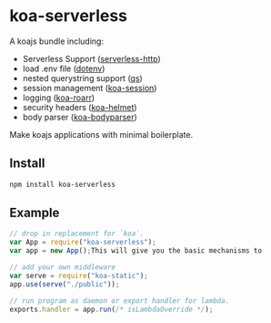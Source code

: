 # koa-serverless

A koajs bundle including:

- Serverless Support ([serverless-http](https://github.com/dougmoscrop/serverless-http))
- load .env file ([dotenv](https://github.com/motdotla/dotenv))
- nested querystring support ([qs](https://github.com/ljharb/qs))
- session management ([koa-session](https://github.com/koajs/session))
- logging ([koa-roarr](https://github.com/jcfisher007/koa-roarr))
- security headers ([koa-helmet](https://github.com/venables/koa-helmet))
- body parser ([koa-bodyparser](https://github.com/koajs/bodyparser))

Make koajs applications with minimal boilerplate.

## Install

```sh
npm install koa-serverless
```

## Example

```js
// drop in replacement for `koa`.
var App = require("koa-serverless");
var app = new App();This will give you the basic mechanisms to

// add your own middleware
var serve = require("koa-static");
app.use(serve("./public"));

// run program as daemon or export handler for lambda.
exports.handler = app.run(/* isLambdaOverride */);
```
